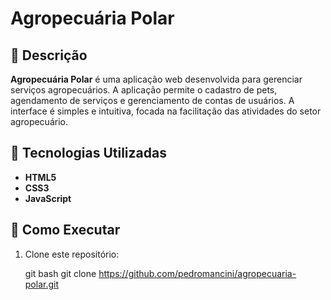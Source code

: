# Agropecuária Polar

## 📌 Descrição

**Agropecuária Polar** é uma aplicação web desenvolvida para gerenciar serviços agropecuários. A aplicação permite o cadastro de pets, agendamento de serviços e gerenciamento de contas de usuários. A interface é simples e intuitiva, focada na facilitação das atividades do setor agropecuário.

## 🧪 Tecnologias Utilizadas

- **HTML5**
- **CSS3**
- **JavaScript**

## 🚀 Como Executar

1. Clone este repositório:

   git bash
   git clone https://github.com/pedromancini/agropecuaria-polar.git


